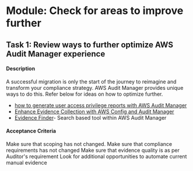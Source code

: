 
# Module: Check for areas to improve further
## Task 1: Review ways to further optimize AWS Audit Manager experience
#### Description
A successful migration is only the start of the journey to reimagine and transform your compliance strategy. AWS Audit Manager provides unique ways to do this. Refer below for ideas on how to optimize further. 

* [how to generate user access privilege reports with AWS Audit Manager](https://aws.amazon.com/blogs/mt/generate-user-access-privilege-reports-with-aws-audit-manager/)
* [Enhance Evidence Collection with AWS Config and Audit Manager](https://aws.amazon.com/blogs/mt/audit-manager-custom-config-rule-evidence-enhancement/)
* [Evidence Finder](https://aws.amazon.com/blogs/mt/announcing-evidence-finder-for-aws-audit-manager/)- Search based tool within AWS Audit Manager
#### Acceptance Criteria
Make sure that scoping has not changed.
Make sure that compliance requirements has not changed
Make sure that evidence quality is as per Auditor's requirement
Look for additional opportunities to automate current manual evidence